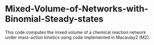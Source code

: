 # Mixed-Volume-of-Networks-with-Binomial-Steady-states
This code computes the mixed volume of a chemical reaction network under mass-action kinetics using code implemented in Macaulay2 (M2).
